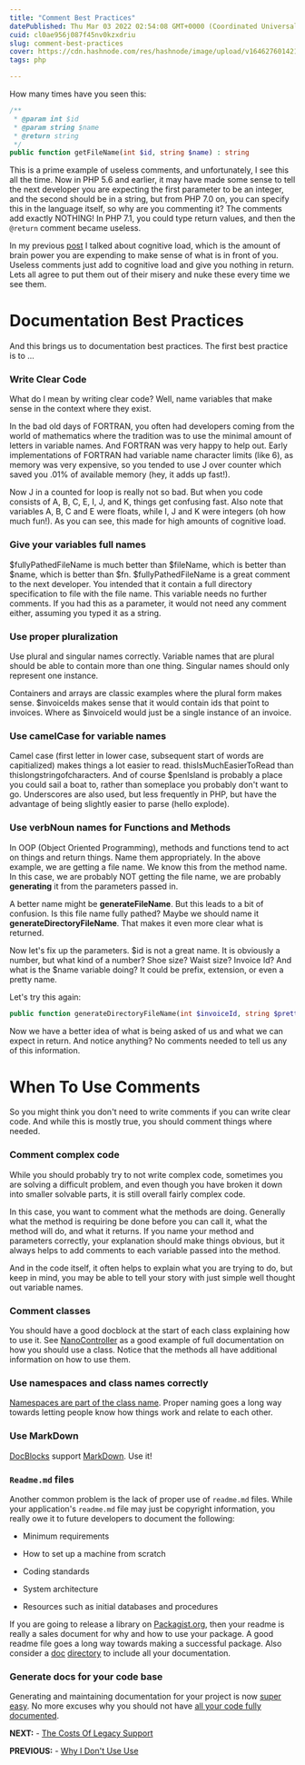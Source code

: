 ```yaml
---
title: "Comment Best Practices"
datePublished: Thu Mar 03 2022 02:54:08 GMT+0000 (Coordinated Universal Time)
cuid: cl0ae956j087f45nv0kzxdriu
slug: comment-best-practices
cover: https://cdn.hashnode.com/res/hashnode/image/upload/v1646276014213/K_-OWcPQw.jpg
tags: php

---
```


How many times have you seen this:

```php
/**
 * @param int $id
 * @param string $name
 * @return string
 */
public function getFileName(int $id, string $name) : string
```

This is a prime example of useless comments, and unfortunately, I see this all the time. Now in PHP 5.6 and earlier, it may have made some sense to tell the next developer you are expecting the first parameter to be an integer, and the second should be in a string, but from PHP 7.0 on, you can specify this in the language itself, so why are you commenting it? The comments add exactly NOTHING! In PHP 7.1, you could type return values, and then the `@return` comment became useless.

In my previous [post](https://blog.phpfui.com/why-i-dont-use-use) I talked about cognitive load, which is the amount of brain power you are expending to make sense of what is in front of you. Useless comments just add to cognitive load and give you nothing in return. Lets all agree to put them out of their misery and nuke these every time we see them.

# Documentation Best Practices

And this brings us to documentation best practices. The first best practice is to ...

### Write Clear Code

What do I mean by writing clear code? Well, name variables that make sense in the context where they exist.

In the bad old days of FORTRAN, you often had developers coming from the world of mathematics where the tradition was to use the minimal amount of letters in variable names. And FORTRAN was very happy to help out. Early implementations of FORTRAN had variable name character limits (like 6), as memory was very expensive, so you tended to use J over counter which saved you .01% of available memory (hey, it adds up fast!).

Now J in a counted for loop is really not so bad. But when you code consists of A, B, C, E, I, J, and K, things get confusing fast. Also note that variables A, B, C and E were floats, while I, J and K were integers (oh how much fun!). As you can see, this made for high amounts of cognitive load.

### Give your variables full names

$fullyPathedFileName is much better than $fileName, which is better than $name, which is better than $fn. $fullyPathedFileName is a great comment to the next developer. You intended that it contain a full directory specification to file with the file name. This variable needs no further comments. If you had this as a parameter, it would not need any comment either, assuming you typed it as a string.

### Use proper pluralization

Use plural and singular names correctly. Variable names that are plural should be able to contain more than one thing. Singular names should only represent one instance.

Containers and arrays are classic examples where the plural form makes sense. $invoiceIds makes sense that it would contain ids that point to invoices. Where as $invoiceId would just be a single instance of an invoice.

### Use camelCase for variable names

Camel case (first letter in lower case, subsequent start of words are capitialized) makes things a lot easier to read. thisIsMuchEasierToRead than thislongstringofcharacters. And of course $penIsland is probably a place you could sail a boat to, rather than someplace you probably don't want to go. Underscores are also used, but less frequently in PHP, but have the advantage of being slightly easier to parse (hello explode).

### Use verbNoun names for Functions and Methods

In OOP (Object Oriented Programming), methods and functions tend to act on things and return things. Name them appropriately. In the above example, we are getting a file name. We know this from the method name. In this case, we are probably NOT getting the file name, we are probably **generating** it from the parameters passed in.

A better name might be **generateFileName**. But this leads to a bit of confusion. Is this file name fully pathed? Maybe we should name it **generateDirectoryFileName**. That makes it even more clear what is returned.

Now let's fix up the parameters. $id is not a great name. It is obviously a number, but what kind of a number? Shoe size? Waist size? Invoice Id? And what is the $name variable doing? It could be prefix, extension, or even a pretty name.

Let's try this again:

```php
public function generateDirectoryFileName(int $invoiceId, string $prettyName) : string
```

Now we have a better idea of what is being asked of us and what we can expect in return. And notice anything? No comments needed to tell us any of this information.

# When To Use Comments

So you might think you don't need to write comments if you can write clear code. And while this is mostly true, you should comment things where needed.

### Comment complex code

While you should probably try to not write complex code, sometimes you are solving a difficult problem, and even though you have broken it down into smaller solvable parts, it is still overall fairly complex code.

In this case, you want to comment what the methods are doing. Generally what the method is requiring be done before you can call it, what the method will do, and what it returns. If you name your method and parameters correctly, your explanation should make things obvious, but it always helps to add comments to each variable passed into the method.

And in the code itself, it often helps to explain what you are trying to do, but keep in mind, you may be able to tell your story with just simple well thought out variable names.

### Comment classes

You should have a good docblock at the start of each class explaining how to use it. See [NanoController](http://phpfui.com/?n=PHPFUI&c=NanoController&p=d) as a good example of full documentation on how you should use a class. Notice that the methods all have additional information on how to use them.

### Use namespaces and class names correctly

[Namespaces are part of the class name](https://blog.phpfui.com/php-namespace-best-practice). Proper naming goes a long way towards letting people know how things work and relate to each other.

### Use MarkDown

[DocBlocks](https://docs.phpdoc.org/guide/guides/docblocks.html) support [MarkDown](https://www.markdownguide.org/). Use it!

### `Readme.md` files

Another common problem is the lack of proper use of `readme.md` files. While your application's `readme.md` file may just be copyright information, you really owe it to future developers to document the following:

* Minimum requirements
    
* How to set up a machine from scratch
    
* Coding standards
    
* System architecture
    
* Resources such as initial databases and procedures
    

If you are going to release a library on [Packagist.org](https://packagist.org/?query=phpfui), then your readme is really a sales document for why and how to use your package. A good readme file goes a long way towards making a successful package. Also consider a [doc](http://phpfui.com/?n=Gitonomy%5CGit) [directory](https://github.com/gitonomy/gitlib/tree/1.3/doc) to include all your documentation.

### Generate docs for your code base

Generating and maintaining documentation for your project is now [super easy](https://packagist.org/packages/phpfui/instadoc). No more excuses why you should not have [all your code fully documented](http://phpfui.com/?n=PHPFUI%5CInstaDoc).

**NEXT:** - [The Costs Of Legacy Support](https://blog.phpfui.com/the-costs-of-legacy-support)

**PREVIOUS:** - [Why I Don't Use Use](https://blog.phpfui.com/why-i-dont-use-use)